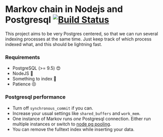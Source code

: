# Markov chain in Nodejs and Postgresql [![Build Status](https://travis-ci.org/M4R7iNP/markov.svg?branch=master)](https://travis-ci.org/M4R7iNP/markov)

This project aims to be very Postgres centered, so that we can run several indexing processes at the same time. Just keep track of which process indexed what, and this should be lightning fast.

### Requirements
* PostgreSQL (>= 9.5) :heart_eyes:
* NodeJS :pill:
* Something to index :closed_book:
* Patience :persevere:

### Postgresql performance
* Turn off `synchronous_commit` if you can.
* Increase your usual settings like `shared_buffers` and `work_mem`.
* One instance of Markov runs _one_ Postgresql connection. Either run multiple instances or switch to [node pg pooling](https://github.com/brianc/node-postgres#client-pooling).
* You can remove the fulltext index while inserting your data.
